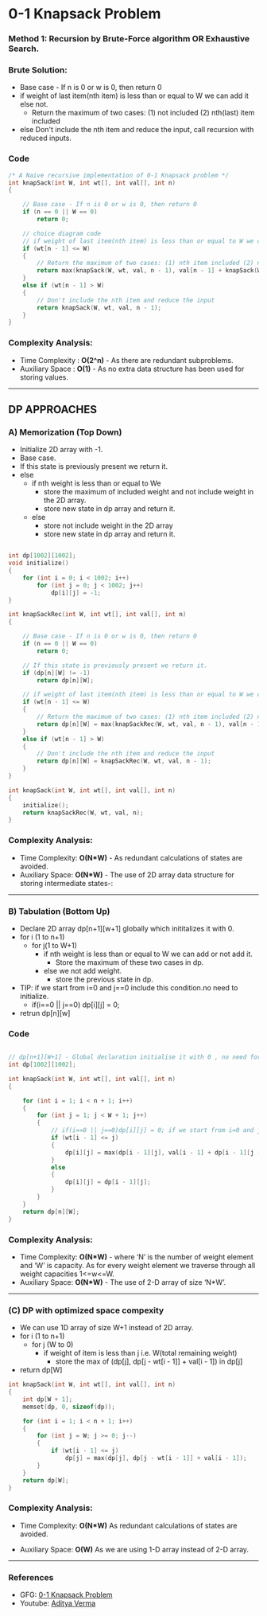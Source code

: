 # 0-1 Knapsack Problem

### Method 1: Recursion by Brute-Force algorithm OR Exhaustive Search.

### Brute Solution:

- Base case - If n is 0 or w is 0, then return 0
- if weight of last item(nth item) is less than or equal to W we can add it else not.
  - Return the maximum of two cases: (1) not included (2) nth(last) item included
- else Don't include the nth item and reduce the input, call recursion with reduced inputs.

### Code

```cpp
/* A Naive recursive implementation of 0-1 Knapsack problem */
int knapSack(int W, int wt[], int val[], int n)
{

    // Base case - If n is 0 or w is 0, then return 0
    if (n == 0 || W == 0)
        return 0;

    // choice diagram code
    // if weight of last item(nth item) is less than or equal to W we can add it else not.
    if (wt[n - 1] <= W)
    {
        // Return the maximum of two cases: (1) nth item included (2) not included
        return max(knapSack(W, wt, val, n - 1), val[n - 1] + knapSack(W - wt[n - 1], wt, val, n - 1));
    }
    else if (wt[n - 1] > W)
    {
        // Don't include the nth item and reduce the input
        return knapSack(W, wt, val, n - 1);
    }
}
```

### Complexity Analysis:

- Time Complexity : **O(2^n)** - As there are redundant subproblems.
- Auxiliary Space : **O(1)** - As no extra data structure has been used for storing values.

---

## DP APPROACHES

### A) Memorization (Top Down)

- Initialize 2D array with -1.
- Base case.
- If this state is previously present we return it.
- else
  - if nth weight is less than or equal to We
    - store the maximum of included weight and not include weight in the 2D array.
    - store new state in dp array and return it.
  - else
    - store not include weight in the 2D array
    - store new state in dp array and return it.

```cpp

int dp[1002][1002];
void initialize()
{
    for (int i = 0; i < 1002; i++)
        for (int j = 0; j < 1002; j++)
            dp[i][j] = -1;
}

int knapSackRec(int W, int wt[], int val[], int n)
{

    // Base case - If n is 0 or w is 0, then return 0
    if (n == 0 || W == 0)
        return 0;

    // If this state is previously present we return it.
    if (dp[n][W] != -1)
        return dp[n][W];

    // if weight of last item(nth item) is less than or equal to W we can add it else not.
    if (wt[n - 1] <= W)
    {
        // Return the maximum of two cases: (1) nth item included (2) not included
        return dp[n][W] = max(knapSackRec(W, wt, val, n - 1), val[n - 1] + knapSackRec(W - wt[n - 1], wt, val, n - 1));
    }
    else if (wt[n - 1] > W)
    {
        // Don't include the nth item and reduce the input
        return dp[n][W] = knapSackRec(W, wt, val, n - 1);
    }
}

int knapSack(int W, int wt[], int val[], int n)
{
    initialize();
    return knapSackRec(W, wt, val, n);
}
```

### Complexity Analysis:

- Time Complexity: **O(N\*W)** - As redundant calculations of states are avoided.
- Auxiliary Space: **O(N\*W)** - The use of 2D array data structure for storing intermediate states-:

---

### B) Tabulation (Bottom Up)

- Declare 2D array dp[n+1][w+1] globally which inititalizes it with 0.
- for i (1 to n+1)
  - for j(1 to W+1)
    - if nth weight is less than or equal to W we can add or not add it.
      - Store the maximum of these two cases in dp.
    - else we not add weight.
      - store the previous state in dp.
- TIP: if we start from i=0 and j==0 include this condition.no need to initialize.
  - if(i==0 || j==0) dp[i][j] = 0;
- retrun dp[n][w]

### Code

```cpp

// dp[n+1][W+1] - Global declaration initialise it with 0 , no need for initialization, n = i, W = j
int dp[1002][1002];

int knapSack(int W, int wt[], int val[], int n)
{

    for (int i = 1; i < n + 1; i++)
    {
        for (int j = 1; j < W + 1; j++)
        {
            // if(i==0 || j==0)dp[i][j] = 0; if we start from i=0 and j==0 include this condition.
            if (wt[i - 1] <= j)
            {
                dp[i][j] = max(dp[i - 1][j], val[i - 1] + dp[i - 1][j - wt[i - 1]]);
            }
            else
            {
                dp[i][j] = dp[i - 1][j];
            }
        }
    }
    return dp[n][W];
}
```

### Complexity Analysis:

- Time Complexity: **O(N\*W)** - where ‘N’ is the number of weight element and ‘W’ is capacity. As for every weight element we traverse through all weight capacities 1<=w<=W.
- Auxiliary Space: **O(N\*W)** - The use of 2-D array of size ‘N\*W’.

---

### (C) DP with optimized space compexity

- We can use 1D array of size W+1 instead of 2D array.
- for i (1 to n+1)
  - for j (W to 0)
    - if weight of item is less than j i.e. W(total remaining weight)
      - store the max of (dp[j], dp[j - wt[i - 1]] + val[i - 1]) in dp[j]
- return dp[W]

```cpp
int knapSack(int W, int wt[], int val[], int n)
{
    int dp[W + 1];
    memset(dp, 0, sizeof(dp));

    for (int i = 1; i < n + 1; i++)
    {
        for (int j = W; j >= 0; j--)
        {
            if (wt[i - 1] <= j)
                dp[j] = max(dp[j], dp[j - wt[i - 1]] + val[i - 1]);
        }
    }
    return dp[W];
}
```

### Complexity Analysis:

- Time Complexity: **O(N\*W)** As redundant calculations of states are avoided.

- Auxiliary Space: **O(W)** As we are using 1-D array instead of 2-D array.

---

### References

- GFG: [0-1 Knapsack Problem](https://www.geeksforgeeks.org/0-1-knapsack-problem-dp-10/)
- Youtube: [Aditya Verma](https://www.youtube.com/playlist?list=PL_z_8CaSLPWekqhdCPmFohncHwz8TY2Go)
